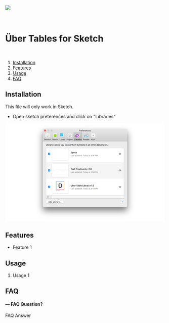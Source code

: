 ![](./Assets/readme_header_.png)

<br />

# Über Tables for Sketch

<br />

1. [Installation](#installation)
1. [Features](#features)
1. [Usage](#usage)
1. [FAQ](#faq)

## Installation
This file will only work in Sketch. 
* Open sketch preferences and click on "Libraries"
<img src="./Assets/libraries_screen.png">

## Features
* Feature 1

## Usage
1. Usage 1

## FAQ
#### — FAQ Question?
FAQ Answer
